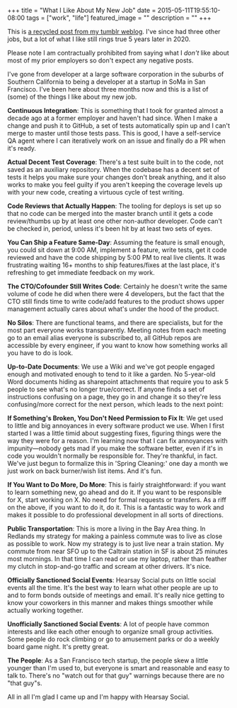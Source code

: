 +++
title =  "What I Like About My New Job"
date = 2015-05-11T19:55:10-08:00
tags = ["work", "life"]
featured_image = ""
description = ""
+++

This is [a recycled post from my tumblr weblog](https://jason.cleanstick.net/post/118755320730/things-i-like-about-my-new-job). I've since had three other jobs, but a lot of what I like still rings true 5 years later in 2020.

Please note I am contractually prohibited from saying what I _don't_ like about most of my prior employers so don't expect any negative posts.

I've gone from developer at a large software corporation in the suburbs of Southern California to being a developer at a startup in SoMa in San Francisco. I've been here about three months now and this is a list of (some) of the things I like about my new job.


**Continuous Integration**: This is something that I took for granted almost a decade ago at a former employer and haven't had since. When I make a change and push it to GitHub, a set of tests automatically spin up and I can't merge to master until those tests pass. This is good, I have a self-service QA agent where I can iteratively work on an issue and finally do a PR when it's ready.


**Actual Decent Test Coverage**: There's a test suite built in to the code, not saved as an auxiliary repository. When the codebase has a decent set of tests it helps you make sure your changes don't break anything, and it also works to make you feel guilty if you aren't keeping the coverage levels up with your new code, creating a virtuous cycle of test writing.


**Code Reviews that Actually Happen**: The tooling for deploys is set up so that no code can be merged into the master branch until it gets a code review/thumbs up by at least one other non-author developer. Code can't be checked in, period, unless it's been hit by at least two sets of eyes.


**You Can Ship a Feature Same-Day**: Assuming the feature is small enough, you could sit down at 9:00 AM, implement a feature, write tests, get it code reviewed and have the code shipping by 5:00 PM to real live clients. It was frustrating waiting 16+ months to ship features/fixes at the last place, it's refreshing to get immediate feedback on my work.


**The CTO/Cofounder Still Writes Code**: Certainly he doesn't write the same volume of code he did when there were 4 developers, but the fact that the CTO still finds time to write code/add features to the product shows upper management actually cares about what's under the hood of the product.


**No Silos**: There are functional teams, and there are specialists, but for the most part everyone works transparently. Meeting notes from each meeting go to an email alias everyone is subscribed to, all GitHub repos are accessible by every engineer, if you want to know how something works all you have to do is look.


**Up-to-Date Documents**: We use a Wiki and we've got people engaged enough and motivated enough to tend to it like a garden. No 5-year-old Word documents hiding as sharepoint attachments that require you to ask 5 people to see what's no longer true/correct. If anyone finds a set of instructions confusing on a page, they go in and change it so they're less confusing/more correct for the next person, which leads to the next point:


**If Something's Broken, You Don't Need Permission to Fix It**: We get used to little and big annoyances in every software product we use. When I first started I was a little timid about suggesting fixes, figuring things were the way they were for a reason. I'm learning now that I can fix annoyances with impunity—nobody gets mad if you make the software better, even if it's in code you wouldn't normally be responsible for. They're thankful, in fact. We've just begun to formalize this in 'Spring Cleaning:' one day a month we just work on back burner/wish list items. And it's fun.


**If You Want to Do More, Do More**: This is fairly straightforward: if you want to learn something new, go ahead and do it. If you want to be responsible for X, start working on X. No need for formal requests or transfers. As a riff on the above, if you want to do it, do it. This is a fantastic way to work and makes it possible to do professional development in all sorts of directions.


**Public Transportation**: This is more a living in the Bay Area thing. In Redlands my strategy for making a painless commute was to live as close as possible to work. Now my strategy is to just live near a train station. My commute from near SFO up to the Caltrain station in SF is about 25 minutes most mornings. In that time I can read or use my laptop, rather than feather my clutch in stop-and-go traffic and scream at other drivers. It's nice.


**Officially Sanctioned Social Events**: Hearsay Social puts on little social events all the time. It's the best way to learn what other people are up to and to form bonds outside of meetings and email. It's really nice getting to know your coworkers in this manner and makes things smoother while actually working together.


**Unofficially Sanctioned Social Events**: A lot of people have common interests and like each other enough to organize small group activities. Some people do rock climbing or go to amusement parks or do a weekly board game night. It's pretty great.


**The People**: As a San Francisco tech startup, the people skew a little younger than I'm used to, but everyone is smart and reasonable and easy to talk to. There's no "watch out for that guy" warnings because there are no "that guy"s.

All in all I'm glad I came up and I'm happy with Hearsay Social.
